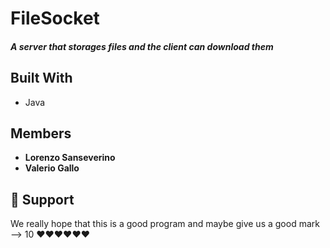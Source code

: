 # FileSocket
##### A server that storages files and the client can download them

## Built With

- Java

## Members

- **Lorenzo Sanseverino**
- **Valerio Gallo**

## 🤝 Support
We really hope that this is a good program and maybe give us a good mark --> 10 ❤️❤️❤️❤️❤️❤️